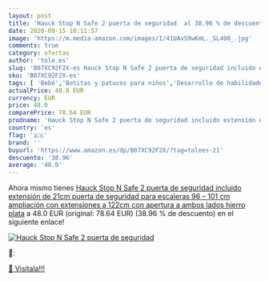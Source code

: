 ```yaml
---
layout: post
title: 'Hauck Stop N Safe 2 puerta de seguridad  al 38.96 % de descuento'
date: 2020-09-15 10:11:57
image: 'https://m.media-amazon.com/images/I/41UAvS9wKmL._SL400_.jpg'
comments: true
category: ofertas
author: 'tole.es'
slug: 'B07XC92F2X-es Hauck Stop N Safe 2 puerta de seguridad incluido extensión...'
sku: 'B07XC92F2X-es'
tags: [ 'Bebé','Botitas y patucos para niños','Desarrollo de habilidades motoras','Juguetes','Juguetes para Bebés y primera infancia','Juguetes para apilar y encajar','Juguetes y juegos','Lactancia y alimentación','Recipientes para comida','Zapatos','Zapatos para bebés','Zapatos para niños','Zapatos y complementos','hauck', ]
actualPrice: 48.0 EUR
currency: EUR
price: 48.0
comparePrice: 78.64 EUR
prodname: 'Hauck Stop N Safe 2 puerta de seguridad incluido extensión de 21cm  puerta de seguridad para escaleras  96 – 101 cm  ampliación con extensiones a 122cm  con apertura a ambos lados  hierro  plata'
country: 'es'
flag: '🇪🇸'
brand: ''
buyurl: 'https://www.amazon.es/dp/B07XC92F2X/?tag=tolees-21'
descuento: '38.96'
average: '48.0'
---
```


Ahora mismo tienes [Hauck Stop N Safe 2 puerta de seguridad incluido extensión de 21cm  puerta de seguridad para escaleras  96 – 101 cm  ampliación con extensiones a 122cm  con apertura a ambos lados  hierro  plata](https://www.amazon.es/dp/B07XC92F2X/?tag=tolees-21) a 48.0 EUR (original: 78.64 EUR) (38.96 %  de descuento) en el siguiente enlace!

[![Hauck Stop N Safe 2 puerta de seguridad ](https://m.media-amazon.com/images/I/41UAvS9wKmL._SL400_.jpg)](https://www.amazon.es/dp/B07XC92F2X/?tag=tolees-21)

🔎:


[🛒 Visítala!!!](https://www.amazon.es/dp/B07XC92F2X/?tag=tolees-21)
